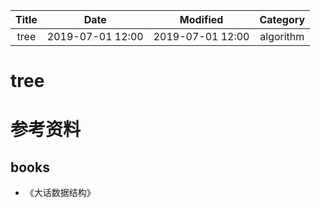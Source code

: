 | Title                | Date             | Modified         | Category          |
|:--------------------:|:----------------:|:----------------:|:-----------------:|
| tree            | 2019-07-01 12:00 | 2019-07-01 12:00 | algorithm         |


# tree



# 参考资料
## books
- 《大话数据结构》